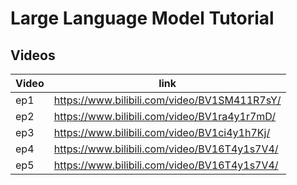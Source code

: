 # Large Language Model Tutorial
## Videos
| Video | link |
|---|---|
|ep1|https://www.bilibili.com/video/BV1SM411R7sY/|
|ep2|https://www.bilibili.com/video/BV1ra4y1r7mD/|
|ep3|https://www.bilibili.com/video/BV1ci4y1h7Kj/|
|ep4|https://www.bilibili.com/video/BV16T4y1s7V4/|
|ep5|https://www.bilibili.com/video/BV16T4y1s7V4/|



